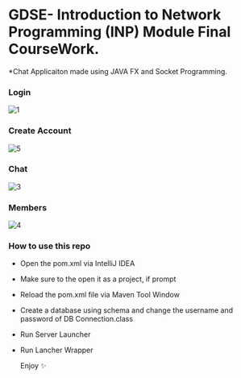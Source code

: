 # GDSE- Introduction to Network Programming (INP) Module Final CourseWork.

*Chat Applicaiton made using JAVA FX and Socket Programming.

### Login

![1](https://github.com/malintha-induwara/chat-app/assets/60071404/0309427e-d15f-4af1-b594-0d91265561f2)

### Create Account

![5](https://github.com/malintha-induwara/chat-app/assets/60071404/f9984146-2b9b-469a-b0ca-77f84a7759e3)


### Chat
![3](https://github.com/malintha-induwara/chat-app/assets/60071404/6560f6a7-38f5-48e9-8520-7cdaee18c62a)


### Members
![4](https://github.com/malintha-induwara/chat-app/assets/60071404/da6aeed0-c00a-449c-8fc5-04f464155f69)

### How to use this repo
* Open the pom.xml via IntelliJ IDEA
* Make sure to the open it as a project, if prompt
* Reload the pom.xml file via Maven Tool Window
* Create a database using schema and change the username and password of DB Connection.class
* Run Server Launcher
* Run Lancher Wrapper

  Enjoy ✨
